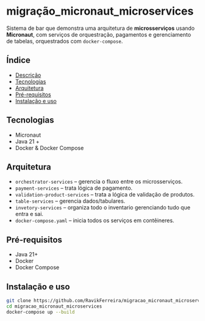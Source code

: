 # migração_micronaut_microservices

Sistema de bar que demonstra uma arquitetura de **microsserviços** usando **Micronaut**, com serviços de orquestração, pagamentos e gerenciamento de tabelas, orquestrados com `docker-compose`.

## Índice
- [Descrição](#descrição)
- [Tecnologias](#tecnologias)
- [Arquitetura](#arquitetura)
- [Pré-requisitos](#pré-requisitos)
- [Instalação e uso](#instalação-e-uso)

## Tecnologias
- Micronaut
- Java 21 +
- Docker & Docker Compose

## Arquitetura
- `orchestrator-services` – gerencia o fluxo entre os microsserviços.
- `payment-services` – trata lógica de pagamento.
- `validation-product-services` – trata a lógica de validação de produtos.
- `table-services` – gerencia dados/tabulares.
- `invetory-services` – organiza todo o inventario gerenciando tudo que entra e sai.
- `docker-compose.yaml` – inicia todos os serviços em contêineres.

## Pré-requisitos
- Java 21+
- Docker
- Docker Compose

## Instalação e uso
```bash
git clone https://github.com/RavikFerreira/migracao_micronaut_microservices.git
cd migracao_micronaut_microservices
docker-compose up --build
